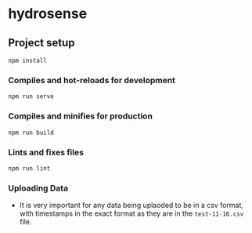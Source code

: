 # hydrosense

## Project setup
```
npm install
```

### Compiles and hot-reloads for development
```
npm run serve
```

### Compiles and minifies for production
```
npm run build
```

### Lints and fixes files
```
npm run lint
```

### Uploading Data   
* It is very important for any data being uplaoded to be in a csv format, with timestamps in the exact format as they are in the `test-11-16.csv` file.
